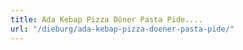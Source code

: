 ```yaml
---
title: Ada Kebap Pizza Döner Pasta Pide....
url: "/dieburg/ada-kebap-pizza-doener-pasta-pide/"
---
```

